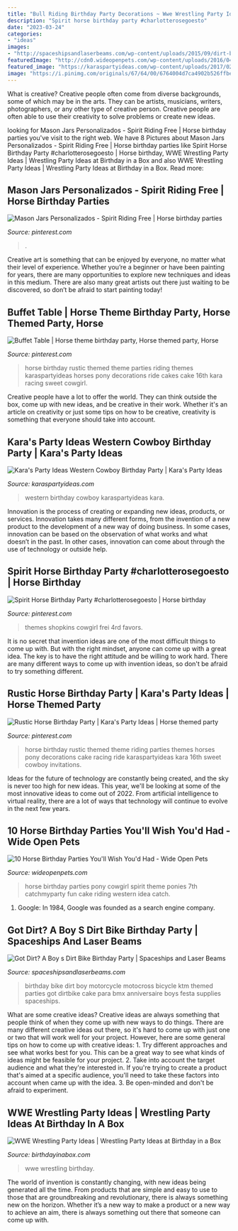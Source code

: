 ```yaml
---
title: "Bull Riding Birthday Party Decorations ~ Wwe Wrestling Party Ideas"
description: "Spirit horse birthday party #charlotterosegoesto"
date: "2023-03-24"
categories:
- "ideas"
images:
- "http://spaceshipsandlaserbeams.com/wp-content/uploads/2015/09/dirt-bike-birthday-party-ideas.jpg"
featuredImage: "http://cdn0.wideopenpets.com/wp-content/uploads/2016/04/party-2.jpg"
featured_image: "https://karaspartyideas.com/wp-content/uploads/2017/02/Western-Cowboy-Birthday-Party-via-Karas-Party-Ideas-KarasPartyIdeas.com29.jpeg"
image: "https://i.pinimg.com/originals/67/64/00/6764004d7ca4902b526ffbe48134baae.jpg"
---
```



What is creative?
Creative people often come from diverse backgrounds, some of which may be in the arts. They can be artists, musicians, writers, photographers, or any other type of creative person. Creative people are often able to use their creativity to solve problems or create new ideas.

	

		
looking for Mason Jars Personalizados - Spirit Riding Free | Horse birthday parties you've visit to the right web. We have 8 Pictures about Mason Jars Personalizados - Spirit Riding Free | Horse birthday parties like Spirit Horse Birthday Party #charlotterosegoesto | Horse birthday, WWE Wrestling Party Ideas | Wrestling Party Ideas at Birthday in a Box and also WWE Wrestling Party Ideas | Wrestling Party Ideas at Birthday in a Box. Read more:
		
    
## Mason Jars Personalizados - Spirit Riding Free | Horse Birthday Parties

<img loading=lazy src="https://i.pinimg.com/736x/fe/56/f8/fe56f8cce893321eb5c3beab6b7aa311.jpg" onerror="this.onerror=null;this.src='https://tse1.mm.bing.net/th?id=OIP.tJR2vLMlnYY5ehHCDzLfCwHaFj&amp;pid=15.1';" alt="Mason Jars Personalizados - Spirit Riding Free | Horse birthday parties">

_Source: pinterest.com_

>. 

	

Creative art is something that can be enjoyed by everyone, no matter what their level of experience. Whether you’re a beginner or have been painting for years, there are many opportunities to explore new techniques and ideas in this medium. There are also many great artists out there just waiting to be discovered, so don’t be afraid to start painting today!

    
## Buffet Table | Horse Theme Birthday Party, Horse Themed Party, Horse

<img loading=lazy src="https://i.pinimg.com/originals/49/ed/fa/49edfa7636327f9d6b095f92f546bd75.jpg" onerror="this.onerror=null;this.src='https://tse1.mm.bing.net/th?id=OIP.ruy16XxLftr_fQV1whac_AHaLH&amp;pid=15.1';" alt="Buffet Table | Horse theme birthday party, Horse themed party, Horse">

_Source: pinterest.com_

>horse birthday rustic themed theme parties riding themes karaspartyideas horses pony decorations ride cakes cake 16th kara racing sweet cowgirl. 

	

Creative people have a lot to offer the world. They can think outside the box, come up with new ideas, and be creative in their work. Whether it's an article on creativity or just some tips on how to be creative, creativity is something that everyone should take into account.

    
## Kara&#039;s Party Ideas Western Cowboy Birthday Party | Kara&#039;s Party Ideas

<img loading=lazy src="https://karaspartyideas.com/wp-content/uploads/2017/02/Western-Cowboy-Birthday-Party-via-Karas-Party-Ideas-KarasPartyIdeas.com29.jpeg" onerror="this.onerror=null;this.src='https://tse2.mm.bing.net/th?id=OIP.s2vEVq-L7g5xj-OP0nYiCgHaLH&amp;pid=15.1';" alt="Kara&#039;s Party Ideas Western Cowboy Birthday Party | Kara&#039;s Party Ideas">

_Source: karaspartyideas.com_

>western birthday cowboy karaspartyideas kara. 

	

Innovation is the process of creating or expanding new ideas, products, or services. Innovation takes many different forms, from the invention of a new product to the development of a new way of doing business. In some cases, innovation can be based on the observation of what works and what doesn’t in the past. In other cases, innovation can come about through the use of technology or outside help.

    
## Spirit Horse Birthday Party #charlotterosegoesto | Horse Birthday

<img loading=lazy src="https://i.pinimg.com/originals/67/64/00/6764004d7ca4902b526ffbe48134baae.jpg" onerror="this.onerror=null;this.src='https://tse1.mm.bing.net/th?id=OIP.8Hz5_64ksMDHbQn_s0caXQHaJ4&amp;pid=15.1';" alt="Spirit Horse Birthday Party #charlotterosegoesto | Horse birthday">

_Source: pinterest.com_

>themes shopkins cowgirl frei 4rd favors. 

	

It is no secret that invention ideas are one of the most difficult things to come up with. But with the right mindset, anyone can come up with a great idea. The key is to have the right attitude and be willing to work hard. There are many different ways to come up with invention ideas, so don't be afraid to try something different.

    
## Rustic Horse Birthday Party | Kara&#039;s Party Ideas | Horse Themed Party

<img loading=lazy src="https://i.pinimg.com/originals/c7/42/d6/c742d62b1f5bedba4385a9b952a571fb.jpg" onerror="this.onerror=null;this.src='https://tse1.mm.bing.net/th?id=OIP.IEgeJK15nVDkUGgOE-iYVwHaLH&amp;pid=15.1';" alt="Rustic Horse Birthday Party | Kara&#039;s Party Ideas | Horse themed party">

_Source: pinterest.com_

>horse birthday rustic themed theme riding parties themes horses pony decorations cake racing ride karaspartyideas kara 16th sweet cowboy invitations. 

	

Ideas for the future of technology are constantly being created, and the sky is never too high for new ideas. This year, we'll be looking at some of the most innovative ideas to come out of 2022. From artificial intelligence to virtual reality, there are a lot of ways that technology will continue to evolve in the next few years.

    
## 10 Horse Birthday Parties You&#039;ll Wish You&#039;d Had - Wide Open Pets

<img loading=lazy src="http://cdn0.wideopenpets.com/wp-content/uploads/2016/04/party-2.jpg" onerror="this.onerror=null;this.src='https://tse2.mm.bing.net/th?id=OIP.9xOtogZumMQVSqv4UiIy_AHaLG&amp;pid=15.1';" alt="10 Horse Birthday Parties You&#039;ll Wish You&#039;d Had - Wide Open Pets">

_Source: wideopenpets.com_

>horse birthday parties pony cowgirl spirit theme ponies 7th catchmyparty fun cake riding western idea catch. 

	

1. Google: In 1984, Google was founded as a search engine company.

    
## Got Dirt? A Boy S Dirt Bike Birthday Party | Spaceships And Laser Beams

<img loading=lazy src="http://spaceshipsandlaserbeams.com/wp-content/uploads/2015/09/dirt-bike-birthday-party-ideas.jpg" onerror="this.onerror=null;this.src='https://tse4.mm.bing.net/th?id=OIP.NiHNz_h--5_9SAYwVLI17AHaLH&amp;pid=15.1';" alt="Got Dirt? A Boy s Dirt Bike Birthday Party | Spaceships and Laser Beams">

_Source: spaceshipsandlaserbeams.com_

>birthday bike dirt boy motorcycle motocross bicycle ktm themed parties got dirtbike cake para bmx anniversaire boys festa supplies spaceships. 

	

What are some creative ideas?
Creative ideas are always something that people think of when they come up with new ways to do things. There are many different creative ideas out there, so it's hard to come up with just one or two that will work well for your project. However, here are some general tips on how to come up with creative ideas: 1. Try different approaches and see what works best for you. This can be a great way to see what kinds of ideas might be feasible for your project. 2. Take into account the target audience and what they're interested in. If you're trying to create a product that's aimed at a specific audience, you'll need to take these factors into account when came up with the idea. 3. Be open-minded and don't be afraid to experiment.

    
## WWE Wrestling Party Ideas | Wrestling Party Ideas At Birthday In A Box

<img loading=lazy src="https://birthdayinabox-weblinc.netdna-ssl.com/media/W1siZiIsIjIwMTgvMDgvMDIvMTUvMDEvNDcvNTM3L1dXRXBhcnR5X1BhcnR5VGFibGVfQTEuanBnIl0sWyJwIiwib3B0aW0iXV0/WWEparty_PartyTable_A1.jpg?sha=9efd7d75589352f0" onerror="this.onerror=null;this.src='https://tse4.mm.bing.net/th?id=OIP.XtSAp3053wy0hB05-kqUaAHaDl&amp;pid=15.1';" alt="WWE Wrestling Party Ideas | Wrestling Party Ideas at Birthday in a Box">

_Source: birthdayinabox.com_

>wwe wrestling birthday. 

	

The world of invention is constantly changing, with new ideas being generated all the time. From products that are simple and easy to use to those that are groundbreaking and revolutionary, there is always something new on the horizon. Whether it’s a new way to make a product or a new way to achieve an aim, there is always something out there that someone can come up with.

